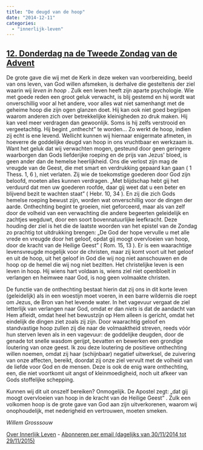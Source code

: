 ```yaml
---
title: "De deugd van de hoop"
date: "2014-12-11"
categories: 
  - "innerlijk-leven"
---
```


## [12\. Donderdag na de Tweede Zondag van de Advent](http://ift.tt/1z8jMu7)

De grote gave die wij met de Kerk in deze weken van voorbereiding, beeld van ons leven, van God willen afsmeken, is derhalve die gesteltenis der ziel waarin wij _leven in hoop_ . Zulk een leven heeft zijn aparte psychologie. Wie met goede reden een groot geluk verwacht, is blij gestemd en hij wordt wat onverschillig voor al het andere, voor alles wat niet samenhangt met de geheime hoop die zijn ogen glanzen doet. Hij kan ook niet goed begrijpen waarom anderen zich over betrekkelijke kleinigheden zo druk maken. Hij kan veel meer verdragen dan gewoonlijk. Soms is hij zelfs verstrooid en vergeetachtig. Hij begint „onthecht” te worden… Zo werkt de hoop, indien zij echt is ene levend. Wellicht kunnen wij hiernaar enigermate afmeten, in hoeverre de goddelijke deugd van hoop in ons vruchtbaar en werkzaam is. Want het geluk dat wij verwachten mogen, gesteund door geen geringere waarborgen dan Gods liefderijke roeping en de prijs van Jezus' bloed, is geen ander dan de hemelse heerlijkheid. Ons die verlost zijn mag de vreugde van de Geest, die met smart en verdrukking gepaard kan gaan ( 1 Thess. 1, 6 ), niet verlaten. Zij wie de toekomstige goederen door God zijn beloofd, moeten alles kunnen verdragen. „Met blijdschap hebt gij het verduurd dat men uw goederen roofde, daar gij weet dat u een beter en blijvend bezit te wachten staat” ( Hebr. 10, 34 ). En zij die zich Gods hemelse roeping bewust zijn, worden wat onverschillig voor de dingen der aarde. Onthechting begint te groeien, niet geforceerd, maar als van zelf door de volheid van een verwachting die andere begeerten geleidelijk en zachtjes wegduwt, door een soort bovennatuurlijke leefkracht. Deze houding der ziel is het die de laatste woorden van het epistel van de Zondag zo prachtig tot uitdrukking brengen: „De God der hope vervulle u met alle vrede en vreugde door het geloof, opdat gij moogt overvloeien van hoop, door de kracht van de Heilige Geest” ( Rom. 15, 13 ). Er is een waarachtige levensvreugde mogelijk voor de christen, maar zij komt voort uit het geloof en uit de hoop, uit het geloof in God die wij nog niet aanschouwen en de hoop op de hemel die wij nog niet bezitten. Het christelijke leven is een leven in hoop. Hij wiens hart voldaan is, wiens ziel niet openbloeit in verlangen en heimwee naar God, is nog geen volmaakte christen.

De functie van de onthechting bestaat hierin dat zij ons in dit korte leven (geleidelijk) als in een woestijn moet voeren, in een barre wildernis die roept om Jezus, de Bron van het levende water. In het vagevuur vergaat de ziel letterlijk van verlangen naar God, omdat er dan _niets_ is dat de aandacht van Hem afleidt, omdat heel het bewustzijn op Hem alleen is gericht, omdat het eindelijk de dingen ziet zoals zij zijn. Door waarachtig geloof en standvastige hoop zullen zij die naar de volmaaktheid streven, reeds vóór hun sterven leven als in een vagevuur: de goddelijke deugden, door de genade tot snelle wasdom gerijpt, bevatten en bewerken een grondige loutering van onze geest. Ik zou deze loutering de positieve onthechting willen noemen, omdat zij haar (schijnbaar) negatief uitwerksel, de zuivering van onze affecten, bereikt, doordat zij onze ziel vervult met de volheid van de liefde voor God en de mensen. Deze is ook de enig ware onthechting, een, die niet voortkomt uit angst of kleinmoedigheid, noch uit afkeer van Gods stoffelijke schepping.

Kunnen wij dit uit onszelf bereiken? Onmogelijk. De Apostel zegt: „dat gij moogt overvloeien van hoop in de kracht van de Heilige Geest” . Zulk een volkomen hoop is de grote gave van God aan zijn uitverkorenen, waarom wij onophoudelijk, met nederigheid en vertrouwen, moeten smeken.

_Willem Grosssouw_

[Over Innerlijk Leven](http://ift.tt/1y6X5mY) - [Abonneren per email (dagelijks van 30/11/2014 tot 29/11/2015)](http://eepurl.com/9P3DT)
